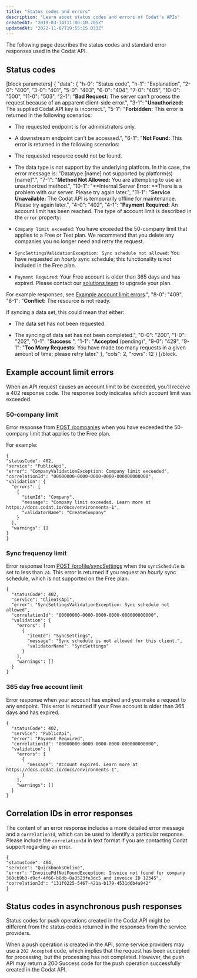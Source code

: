 ```yaml
---
title: "Status codes and errors"
description: "Learn about status codes and errors of Codat's APIs"
createdAt: "2019-03-14T11:06:10.705Z"
updatedAt: "2022-11-07T19:55:15.033Z"
---
```


The following page describes the status codes and standard error responses used in the Codat API.

## Status codes

[block:parameters]
{
"data": {
"h-0": "Status code",
"h-1": "Explanation",
"2-0": "400",
"3-0": "401",
"5-0": "403",
"6-0": "404",
"7-0": "405",
"10-0": "500",
"11-0": "503",
"2-1": "**Bad Request:** The server can't process the request because of an apparent client-side error.",
"3-1": "**Unauthorized:** The supplied Codat API key is incorrect.",
"5-1": "**Forbidden:** This error is returned in the following scenarios:

- The requested endpoint is for administrators only.

- A downstream endpoint can't be accessed.",
  "6-1": "**Not Found:** This error is returned in the following scenarios:

- The requested resource could not be found.

- The data type is not support by the underlying platform.
  In this case, the error message is: "Datatype [name] not supported by platform(s) [name]".",
  "7-1": "**Method Not Allowed:** You are attempting to use an unauthorized method.",
  "10-1": "**Internal Server Error: **There is a problem with our server. Please try again later.",
  "11-1": "**Service Unavailable:** The Codat API is temporarily offline for maintenance. Please try again later.",
  "4-0": "402",
  "4-1": "**Payment Required:** An account limit has been reached. The type of account limit is described in the `error` property:

- `Company limit exceeded`: You have exceeded the 50-company limit that applies to a Free or Test plan. We recommend that you delete any companies you no longer need and retry the request.

- `SyncSettingsValidationException: Sync schedule not allowed`: You have requested an _hourly_ sync schedule; this functionality is not included in the Free plan.

- `Payment Required`: Your Free account is older than 365 days and has expired. Please contact our [solutions team](mailto:solutions@codat.io) to upgrade your plan.

For example responses, see [Example account limit errors](https://docs.codat.io/docs/status-codes#example-account-limit-errors).",
"8-0": "409",
"8-1": "**Conflict:** The resource is not ready.

If syncing a data set, this could mean that either:

- The data set has not been requested.

- The syncing of data set has not been completed.",
  "0-0": "200",
  "1-0": "202",
  "0-1": "**Success** ",
  "1-1": "**Accepted** (pending)",
  "9-0": "429",
  "9-1": "**Too Many Requests:** You have made too many requests in a given amount of time; please retry later."
  },
  "cols": 2,
  "rows": 12
  }
  [/block.

## Example account limit errors

When an API request causes an account limit to be exceeded, you'll receive a 402 response code. The response body indicates which account limit was exceeded.

### 50-company limit

Error response from [POST /companies](https://api.codat.io/swagger/index.html#/Companies/post_companies) when you have exceeded the 50-company limit that applies to the Free plan.

For example:

```
{
"statusCode": 402,
"service": "PublicApi",
"error": "CompanyValidationException: Company limit exceeded",
"correlationId": "00000000-0000-0000-0000-000000000000",
"validation": {
  "errors": [
    {
      "itemId": "Company",
      "message": "Company limit exceeded. Learn more at https://docs.codat.io/docs/environments-1",
      "validatorName": "CreateCompany"
    }
  ],
  "warnings": []
}
}
```

### Sync frequency limit

Error response from [POST /profile/syncSettings](https://api.codat.io/swagger/index.html#/Profile/post_profile_syncSettings) when the `syncSchedule` is set to less than `24`. This error is returned if you request an _hourly_ sync schedule, which is not supported on the Free plan.

```
{
  "statusCode": 402,
  "service": "ClientsApi",
  "error": "SyncSettingsValidationException: Sync schedule not allowed",
  "correlationId": "00000000-0000-0000-0000-000000000000",
  "validation": {
    "errors": [
      {
        "itemId": "SyncSettings",
        "message": "Sync schedule is not allowed for this client.",
        "validatorName": "SyncSettings"
      }
    ],
    "warnings": []
  }
}
```

### 365 day free account limit

Error response when your account has expired and you make a request to any endpoint. This error is returned if your Free account is older than 365 days and has expired.

```
{
  "statusCode": 402,
  "service": "PublicApi",
  "error": "Payment Required",
  "correlationId": "00000000-0000-0000-0000-000000000000",
  "validation": {
    "errors": [
      {
        "message": "Account expired. Learn more at https://docs.codat.io/docs/environments-1",
      }
    ],
    "warnings": []
  }
}
```

## Correlation IDs in error responses

The content of an error response includes a more detailed error message and a `correlationId`, which can be used to identify a particular response. Please include the `correlationId` in text format if you are contacting Codat support regarding an error.

```
{
"statusCode": 404,
"service": "QuickbooksOnline",
"error": "InvoicePdfNotFoundException: Invoice not found for company 360cb9b3-d9cf-4f66-b8db-8a3523fe3dc5 and invoice ID 12345",
"correlationId": "131f0225-5467-421a-b179-4531d6b4a942"
}
```

## Status codes in asynchronous push responses

Status codes for push operations created in the Codat API might be different from the status codes returned in the responses from the service providers.

When a push operation is created in the API, some service providers may use a `202 Accepted` code, which implies that the request has been accepted for processing, but the processing has not completed. However, the push API may return a 200 Success code for the push operation successfully created in the Codat API.
